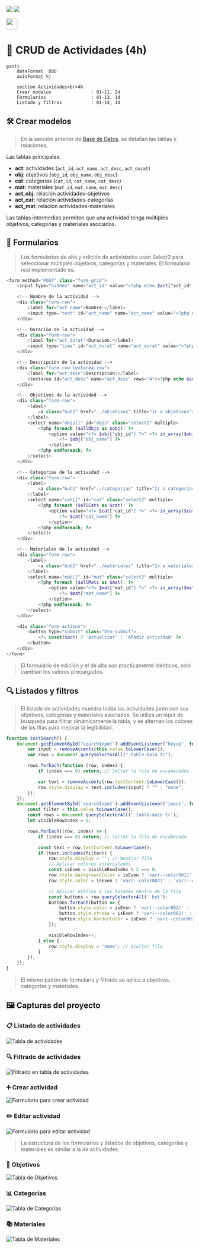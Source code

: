 ![](https://raw.githubusercontent.com/jcorvid509/.resGen/9cf65965f880c39d5e634d73522a6d656c4ea501/_bannerD.png#gh-dark-mode-only)
![](https://raw.githubusercontent.com/jcorvid509/.resGen/9cf65965f880c39d5e634d73522a6d656c4ea501/_bannerL.png#gh-light-mode-only)

<a href="/.md/readme.md"><img src="https://raw.githubusercontent.com/jcorvid509/.resGen/9cf65965f880c39d5e634d73522a6d656c4ea501/_back.svg" height="30"></a>

# 🎯 CRUD de Actividades (4h)

```mermaid
gantt
    dateFormat  DDD
    axisFormat %j

    section Actividades<br>4h
    Crear modelos               : 01-11, 2d
    Formularios                 : 01-13, 1d
    Listado y filtros           : 01-14, 1d
```

## 🛠️ Crear modelos

> En la sección anterior de [Base de Datos](2.db.md#️-crear-modelos-de-datos-en-sql), se detallan las tablas y relaciones.

Las tablas principales:

- **act**: actividades (`act_id`, `act_name`, `act_desc`, `act_durat`)
- **obj**: objetivos (`obj_id`, `obj_name`, `obj_desc`)
- **cat**: categorías (`cat_id`, `cat_name`, `cat_desc`)
- **mat**: materiales (`mat_id`, `mat_name`, `mat_desc`)
- **act_obj**: relación actividades-objetivos
- **act_cat**: relación actividades-categorías
- **act_mat**: relación actividades-materiales

Las tablas intermedias permiten que una actividad tenga múltiples objetivos, categorías y materiales asociados.

## 📝 Formularios

> Los formularios de alta y edición de actividades usan Select2 para seleccionar múltiples objetivos, categorías y materiales. El formulario real implementado es:

```php
<form method="POST" class="form-grid">
    <input type="hidden" name="act_id" value="<?php echo $act["act_id"] ?? ''; ?>">

    <!-- Nombre de la actividad -->
    <div class="form-row">
        <label for="act_name">Nombre:</label>
        <input type="text" id="act_name" name="act_name" value="<?php echo $act["act_name"] ?? ''; ?>" required>
    </div>

    <!-- Duración de la actividad -->
    <div class="form-row">
        <label for="act_durat">Duración:</label>
        <input type="time" id="act_durat" name="act_durat" value="<?php echo $act["act_durat"] ?? ''; ?>" required>
    </div>

    <!-- Descripción de la actividad -->
    <div class="form-row textarea-row">
        <label for="act_desc">Descripción:</label>
        <textarea id="act_desc" name="act_desc" rows="4"><?php echo $act["act_desc"] ?? ''; ?></textarea>
    </div>

    <!-- Objetivos de la actividad -->
    <div class="form-row">
        <label>
            <a class="but2" href="../objetivos" title="Ir a objetivos">Objetivos</a>
        </label>
        <select name="objs[]" id="objs" class="select2" multiple>
            <?php foreach ($allObjs as $obj): ?>
                <option value="<?= $obj["obj_id"] ?>" <?= in_array($obj["obj_id"], $selectedObjs ?? []) ? 'selected' : '' ?>>
                    <?= $obj["obj_name"] ?>
                </option>
            <?php endforeach; ?>
        </select>
    </div>

    <!-- Categorías de la actividad -->
    <div class="form-row">
        <label>
            <a class="but2" href="../categorias" title="Ir a categorías">Categorías</a>
        </label>
        <select name="cat[]" id="cat" class="select2" multiple>
            <?php foreach ($allCats as $cat): ?>
                <option value="<?= $cat["cat_id"] ?>" <?= in_array($cat["cat_id"], $selectedCats ?? []) ? 'selected' : '' ?>>
                    <?= $cat["cat_name"] ?>
                </option>
            <?php endforeach; ?>
        </select>
    </div>

    <!-- Materiales de la actividad -->
    <div class="form-row">
        <label>
            <a class="but2" href="../materiales" title="Ir a materiales">Materiales</a>
        </label>
        <select name="mat[]" id="mat" class="select2" multiple>
            <?php foreach ($allMats as $mat): ?>
                <option value="<?= $mat["mat_id"] ?>" <?= in_array($mat["mat_id"], $selectedMats ?? []) ? 'selected' : '' ?>>
                    <?= $mat["mat_name"] ?>
                </option>
            <?php endforeach; ?>
        </select>
    </div>

    <div class="form-actions">
        <button type="submit" class="btn-submit">
            <?= isset($act) ? 'Actualizar' : 'Añadir actividad' ?>
        </button>
    </div>
</form>
```

> El formulario de edición y el de alta son prácticamente idénticos, solo cambian los valores precargados.

## 🔍 Listados y filtros

> El listado de actividades muestra todas las actividades junto con sus objetivos, categorías y materiales asociados. Se utiliza un input de búsqueda para filtrar dinámicamente la tabla, y se alternan los colores de las filas para mejorar la legibilidad.

```js
function initSearch() {
    document.getElementById("searchInput").addEventListener("keyup", function () {
        var input = removeAccents(this.value.toLowerCase());
        var rows = document.querySelectorAll(".table-main tr");

        rows.forEach(function (row, index) {
            if (index === 0) return; // Saltar la fila de encabezados

            var text = removeAccents(row.textContent.toLowerCase());
            row.style.display = text.includes(input) ? "" : "none";
        });
    });
    document.getElementById('searchInput').addEventListener('input', function () {
        const filter = this.value.toLowerCase();
        const rows = document.querySelectorAll('.table-main tr');
        let visibleRowIndex = 0;

        rows.forEach((row, index) => {
            if (index === 0) return; // Saltar la fila de encabezado

            const text = row.textContent.toLowerCase();
            if (text.includes(filter)) {
                row.style.display = ''; // Mostrar fila
                // Aplicar colores intercalados
                const isEven = visibleRowIndex % 2 === 0;
                row.style.backgroundColor = isEven ? 'var(--color001)' : 'var(--color004)';
                row.style.color = isEven ? 'var(--color002)' : 'var(--color001)';

                // Aplicar estilos a los botones dentro de la fila
                const buttons = row.querySelectorAll('.but');
                buttons.forEach(button => {
                    button.style.color = isEven ? 'var(--color002)' : 'var(--color001)';
                    button.style.stroke = isEven ? 'var(--color002)' : 'var(--color001)';
                    button.style.borderColor = isEven ? 'var(--color002)' : 'var(--color001)';
                });

                visibleRowIndex++;
            } else {
                row.style.display = 'none'; // Ocultar fila
            }
        });
    });
}
```

> El mismo patrón de formulario y filtrado se aplica a objetivos, categorías y materiales.

## 🖼️ Capturas del proyecto

### 📋 Listado de actividades

![Tabla de actividades](img/2.png)

### 🔍 Filtrado de actividades

![Filtrado en tabla de actividades](img/5.png)

### ➕ Crear actividad

![Formulario para crear actividad](img/3.png)

### ✏️ Editar actividad

![Formulario para editar actividad](img/4.png)

> La estructura de los formularios y listados de objetivos, categorías y materiales es similar a la de actividades.

### 🎯 Objetivos

![Tabla de Objetivos](img/6.png)

### 📊 Categorías

![Tabla de Categorías](img/7.png)

### 📚 Materiales

![Tabla de Materiales](img/8.png)

